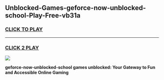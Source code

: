 
## Unblocked-Games-geforce-now-unblocked-school-Play-Free-vb31a
<h3>
<a href="https://premium76.site?title=geforce-now-unblocked-school&ref=23A">CLICK TO PLAY</a></h3>
<hr>

<h3>
<a href="https://premium76.site?title=geforce-now-unblocked-school&ref=23A">CLICK 2 PLAY</a>
  
</h3>

<a href="https://premium76.site?title=geforce-now-unblocked-school&ref=23A"><img src="https://clearcache.store/games.png"></a>


**geforce-now-unblocked-school games unblocked: Your Gateway to Fun and Accessible Online Gaming**
